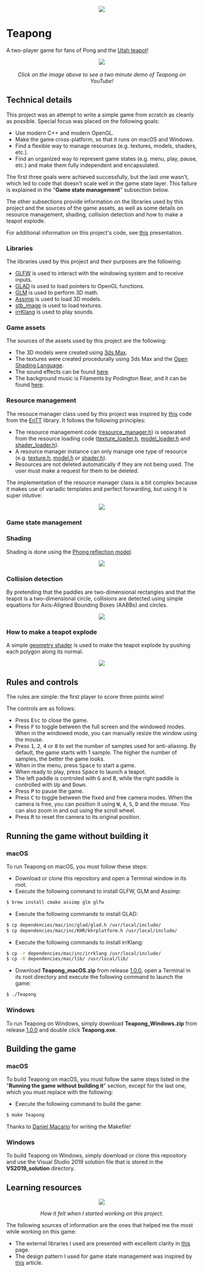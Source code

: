<p align="center">
  <img src="https://github.com/diegomacario/Teapong/blob/master/readme_images/teapong_logo.PNG"/>
</p>

# Teapong

A two-player game for fans of Pong and the [Utah teapot](https://en.wikipedia.org/wiki/Utah_teapot)!

<p align="center">
  <a href="https://www.youtube.com/watch?v=qzS9MX50a6k&feature=youtu.be">
    <img src="https://github.com/diegomacario/Teapong/blob/master/readme_images/teapot.png" href="https://www.youtube.com/watch?v=qzS9MX50a6k&feature=youtu.be">
  </a>
  <br></br>
  <em>Click on the image above to see a two minute demo of Teapong on YouTube!</em>
</p>

## Technical details

This project was an attempt to write a simple game from scratch as cleanly as possible. Special focus was placed on the following goals:

- Use modern C++ and modern OpenGL.
- Make the game cross-platform, so that it runs on macOS and Windows.
- Find a flexible way to manage resources (e.g. textures, models, shaders, etc.).
- Find an organized way to represent game states (e.g. menu, play, pause, etc.) and make them fully independent and encapsulated.

The first three goals were achieved successfully, but the last one wasn't, which led to code that doesn't scale well in the game state layer. This failure is explained in the "**Game state management**" subsection  below.

The other subsections provide information on the libraries used by this project and the sources of the game assets, as well as some details on resource management, shading, collision detection and how to make a teapot explode.

For additional information on this project's code, see [this](https://github.com/diegomacario/Teapong/blob/master/documentation/making_of_teapong.pdf) presentation.

### Libraries

The libraries used by this project and their purposes are the following:

- [GLFW](https://www.glfw.org/) is used to interact with the windowing system and to receive inputs.
- [GLAD](https://glad.dav1d.de/) is used to load pointers to OpenGL functions.
- [GLM](https://glm.g-truc.net/0.9.9/index.html) is used to perform 3D math.
- [Assimp](http://www.assimp.org/) is used to load 3D models.
- [stb_image](https://github.com/nothings/stb) is used to load textures.
- [irrKlang](https://www.ambiera.com/irrklang/) is used to play sounds.

### Game assets

The sources of the assets used by this project are the following:

- The 3D models were created using [3ds Max](https://area.autodesk.com/3ds-max-indie/).
- The textures were created procedurally using 3ds Max and the [Open Shading Language](https://github.com/imageworks/OpenShadingLanguage).
- The sound effects can be found [here](https://freesound.org/).
- The background music is Filaments by Podington Bear, and it can be found [here](https://freemusicarchive.org/).

### Resource management

The resouce manager class used by this project was inspired by [this](https://github.com/skypjack/entt/tree/master/src/entt/resource) code from the [EnTT](https://github.com/skypjack/entt) library. It follows the following principles:

- The resource management code ([resource_manager.h](https://github.com/diegomacario/Teapong/blob/master/inc/resource_manager.h)) is separated from the resource loading code ([texture_loader.h](https://github.com/diegomacario/Teapong/blob/master/inc/texture_loader.h), [model_loader.h](https://github.com/diegomacario/Teapong/blob/master/inc/model_loader.h) and [shader_loader.h](https://github.com/diegomacario/Teapong/blob/master/inc/shader_loader.h)).
- A resource manager instance can only manage one type of resource (e.g. [texture.h](https://github.com/diegomacario/Teapong/blob/master/inc/texture.h), [model.h](https://github.com/diegomacario/Teapong/blob/master/inc/model.h) or [shader.h](https://github.com/diegomacario/Teapong/blob/master/inc/shader.h)).
- Resources are not deleted automatically if they are not being used. The user must make a request for them to be deleted.

The implementation of the resource manager class is a bit complex because it makes use of variadic templates and perfect forwarding, but using it is super intutive:

<p align="center">
 <img src="https://github.com/diegomacario/Teapong/blob/master/readme_images/resource_manager_example.png"/>
</p>

### Game state management

### Shading

Shading is done using the [Phong reflection model](https://en.wikipedia.org/wiki/Phong_reflection_model).

<p align="center">
 <img src="https://github.com/diegomacario/Teapong/blob/master/readme_images/menu.gif"/>
</p>

### Collision detection

By pretending that the paddles are two-dimensional rectangles and that the teapot is a two-dimensional circle, collisions are detected using simple equations for Axis-Aligned Bounding Boxes (AABBs) and circles.

<p align="center">
 <img src="https://github.com/diegomacario/Teapong/blob/master/readme_images/play.gif"/>
</p>

### How to make a teapot explode

A simple [geometry shader](https://github.com/diegomacario/Teapong/blob/master/resources/shaders/game_object_3D_explosive.gs) is used to make the teapot explode by pushing each polygon along its normal.

<p align="center">
 <img src="https://github.com/diegomacario/Teapong/blob/master/readme_images/win.gif"/>
</p>

## Rules and controls

The rules are simple: the first player to score three points wins!

The controls are as follows:

- Press <kbd>Esc</kbd> to close the game.
- Press <kbd>F</kbd> to toggle between the full screen and the windowed modes. When in the windowed mode, you can manually resize the window using the mouse.
- Press <kbd>1</kbd>, <kbd>2</kbd>, <kbd>4</kbd> or <kbd>8</kbd> to set the number of samples used for anti-aliasing. By default, the game starts with 1 sample. The higher the number of samples, the better the game looks.
- When in the menu, press <kbd>Space</kbd> to start a game.
- When ready to play, press <kbd>Space</kbd> to launch a teapot.
- The left paddle is controled with <kbd>G</kbd> and <kbd>B</kbd>, while the right paddle is controlled with <kbd>Up</kbd> and <kbd>Down</kbd>.
- Press <kbd>P</kbd> to pause the game.
- Press <kbd>C</kbd> to toggle between the fixed and free camera modes. When the camera is free, you can position it using <kbd>W</kbd>, <kbd>A</kbd>, <kbd>S</kbd>, <kbd>D</kbd> and the mouse. You can also zoom in and out using the scroll wheel.
- Press <kbd>R</kbd> to reset the camera to its original position.

## Running the game without building it

### macOS

To run Teapong on macOS, you must follow these steps:
- Download or clone this repository and open a Terminal window in its root.
- Execute the following command to install GLFW, GLM and Assimp:
 ```sh
 $ brew install cmake assimp glm glfw
 ```
- Execute the following commands to install GLAD:
 ```sh
 $ cp dependencies/mac/inc/glad/glad.h /usr/local/include/
 $ cp dependencies/mac/inc/KHR/khrplatform.h /usr/local/include/
 ```
- Execute the following commands to install irrKlang:
 ```sh
 $ cp -r dependencies/mac/inc/irrklang /usr/local/include/
 $ cp -R dependencies/mac/lib/ /usr/local/lib/
 ```
- Download **Teapong_macOS.zip** from release [1.0.0](https://github.com/diegomacario/Teapong/releases/tag/v1.0.0), open a Terminal in its root directory and execute the following command to launch the game:
 ```sh
 $ ./Teapong
 ```
 
### Windows

To run Teapong on Windows, simply download **Teapong_Windows.zip** from release [1.0.0](https://github.com/diegomacario/Teapong/releases/tag/v1.0.0) and double click **Teapong.exe**.

## Building the game
 
### macOS

To build Teapong on macOS, you must follow the same steps listed in the "**Running the game without building it**" section, except for the last one, which you must replace with the following:
- Execute the following command to build the game:
 ```sh
 $ make Teapong
 ```
Thanks to [Daniel Macario](https://github.com/macadev) for writing the Makefile!

### Windows

To build Teapong on Windows, simply download or clone this repository and use the Visual Studio 2019 solution file that is stored in the **VS2019_solution** directory.

## Learning resources

<p align="center">
 <img src="https://github.com/diegomacario/Teapong/blob/master/readme_images/no_idea.jpg"/>
 <p align="center">
  <em>How it felt when I started working on this project.</em>
 </p>
</p>

The following sources of information are the ones that helped me the most while working on this game:

- The external libraries I used are presented with excellent clarity in [this](https://learnopengl.com/) page.
- The design pattern I used for game state management was inspired by [this](http://www.ai-junkie.com/architecture/state_driven/tut_state1.html) article.
